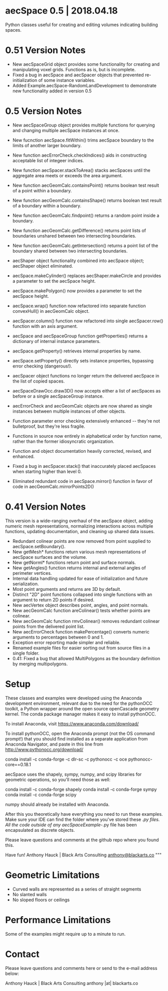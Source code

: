 # aecSpace 0.5 | 2018.04.18
Python classes useful for creating and editing volumes indicating building spaces.

# 0.51 Version Notes

* New aecSpaceGrid object provides some functionality for creating and manipulating voxel grids. Functions as is, but is incomplete.
* Fixed a bug in aecSpace and aecSpacer objects that prevented re-initialization of some instance variables.
* Added Example.aecSpace-RandomLandDevelopment to demonstrate new functionality added in version 0.5

# 0.5 Version Notes

* New aecSpaceGroup object provides multiple functions for querying and changing multiple aecSpace instances at once.
* New fucnction aecSpace.fitWithin() trims aecSpace boundary to the limits of another larger boundary.
* New function aecErrorCheck.checkIndices() aids in constructing acceptable list of integeer indices.
* New function aecSpacer.stackToArea() stacks aecSpaces until the aggregate area meets or exceeds the area argument.
* New function aecGeomCalc.containsPoint() returns boolean test result of a point within a boundary.
* New function aecGeomCalc.containsShape() returns boolean test result of a boundary within a boundary.
* New function aecGeomCalc.findpoint() returns a random point inside a boundary.
* New function aecGeomCalc.getDifference() returns point lists of boundaries unshared between two intersecting boundaries.
* New function aecGeomCalc.getIntersection() returns a point list of the boundary shared between two intersecting boundaries.

* aecShaper object functionality combined into aecSpace object; aecShaper object eliminated.

* aecSpace.makeCylinder() replaces aecShaper.makeCircle and provides a parameter to set the aecSpace height.
* aecSpace.makePolygon() now provides a parameter to set the aecSpace height.
* aecSpace.wrap() function now refactored into separate function convexHull() in aecGeomCalc object.

* aecSpacer.column() function now refactored into single aecSpacer.row() function with an axis argument.
* aecSpace and aecSpaceGroup function getProperties() returns a dictionary of internal instance parameters.
* aecSpace.getProperty() retrieves internal properties by name.
* aecSpace.setProperty() directly sets instance properties, bypassing error checking (dangerous!).
* aecSpacer object functions no longer return the delivered aecSpace in the list of copied spaces.

* aecSpaceDrawOcc.draw3D() now accepts either a list of aecSpaces as before or a single aecSpaceGroup instance.

* aecErrorCheck and aecGeomCalc objects are now shared as single instances between multiple instances of other objects.

* Function parameter error checking extensively enhanced -- they're not bulletproof, but they're less fragile.
* Functions in source now entirely in alphabetical order by function name, rather than the former idiosyncratic organization.
* Function and object documentation heavily corrected, revised, and enhanced.
* Fixed a bug in aecSpacer.stack() that inaccurately placed aecSpaces when starting higher than level 0.
* Eliminated redundant code in aecSpace.mirror() function in favor of code in aecGeomCalc.mirrorPoints2D()

# 0.41 Version Notes 

This version is a wide-ranging overhaul of the aecSpace object, adding numeric mesh representations, normalizing
interactions across multiple functions, updating documentation, and cleaning up shared data issues.

* Redundant colinear points are now removed from point supplied to aecSpace.setBoundary().
* New getMesh* functions return various mesh representations of aecSpace surfaces and the volume.
* New getNorml* functions return point and surface normals.
* New getAngles() function returns internal and external angles of perimeter vertices.
* Internal data handling updated for ease of initialization and future serialization.
* Most point arguments and returns are 3D by default.
* Distinct "2D" point functions collapsed into single functions with an argument to return 2D points if desired.
* New aecVertex object describes point, angles, and point normals.
* New aecGeomCalc function areColinear() tests whether points are colinear.
* New aecGeomCalc function rmvColinear() removes redundant colinear points from the delivered point list.
* New aecErrorCheck function makePercentage() converts numeric arguments to percentages between 0 and 1.
* Exception error reporting made simpler and reliable.
* Renamed example files for easier sorting out from source files in a single folder.
* 0.41: Fixed a bug that allowed MultiPolygons as the boundary definition by merging multipolygons.

# Setup
These classes and examples were developed using the Anaconda development
environment, relevant due to the need for the pythonOCC toolkit, a Python
wrapper around the open source openCascade geometry kernel. The conda package
manager makes it easy to install pythonOCC.

To install Anaconda, visit https://www.anaconda.com/download/

To install pythonOCC, open the Anaconda prompt (not the OS command prompt!)
that you should find installed as a separate application from Anaconda 
Navigator, and paste in this line from http://www.pythonocc.org/download/

conda install -c conda-forge -c dlr-sc -c pythonocc -c oce pythonocc-core==0.18.1

aecSpace uses the shapely, sympy, numpy, and scipy libraries for geometric 
operations, so you'll need those as well:
    
conda install -c conda-forge shapely
conda install -c conda-forge sympy
conda install -c conda-forge scipy

numpy should already be installed with Anaconda.

After this you theoretically have everything you need to run these examples.
Make sure your IDE can find the folder where you've stored these *.py files.
All the code outside of any aecSpaceExample-*.py file has been encapsulated 
as discrete objects.

Please leave questions and comments at the github repo where you found this.

Have fun!
Anthony Hauck | Black Arts Consulting
anthony@blackarts.co
"""

# Geometric Limitations

* Curved walls are represented as a series of straight segments
* No slanted walls
* No sloped floors or ceilings

# Performance Limitations

Some of the examples might require up to a minute to run.

# Contact

Please leave questions and comments here or send to the e-mail address below:

Anthony Hauck | Black Arts Consulting
anthony |at| blackarts.co
